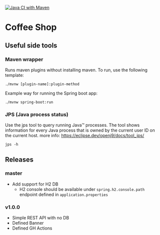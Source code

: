 [![Java CI with Maven](https://github.com/inBrackets/CoffeeShop/actions/workflows/maven.yml/badge.svg)](https://github.com/inBrackets/CoffeeShop/actions/workflows/maven.yml)
# Coffee Shop

## Useful side tools

### Maven wrapper
Runs maven plugins without installing maven. To run, use the following template:
```
./mvnw [plugin-name]:plugin-method
```
Example way for running the Spring boot app:
```
./mvnw spring-boot:run
```

### JPS (Java process status)
Use the jps tool to query running Java™ processes. The tool shows information for every Java process that is owned by the current user ID on the current host. more info: https://eclipse.dev/openj9/docs/tool_jps/
```
jps -h
```

## Releases

### master
* Add support for H2 DB
    * H2 console should be available under `spring.h2.console.path` endpoint defined in `application.properties`

### v1.0.0
* Simple REST API with no DB
* Defined Banner
* Defined GH Actions
